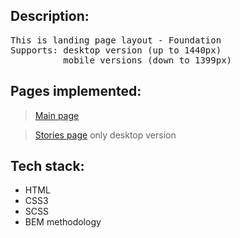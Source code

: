 <h2>Description:</h2>

<pre>This is landing page layout - Foundation 
Supports: desktop version (up to 1440px)
          mobile versions (down to 1399px)
</pre>

<h2>Pages implemented:</h2>

> [Main page](https://eposha.github.io/pages/)

> [Stories page](https://eposha.github.io/pages/) only desktop version
>
<h2>Tech stack:</h2>

* HTML
* CSS3
* SCSS
* BEM methodology


